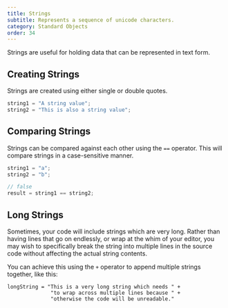 ```yaml
---
title: Strings
subtitle: Represents a sequence of unicode characters.
category: Standard Objects
order: 34
---
```


Strings are useful for holding data that can be represented in text form.

## Creating Strings

Strings are created using either single or double quotes.

```typescript
string1 = "A string value";
string2 = "This is also a string value";
```

## Comparing Strings

Strings can be compared against each other using the `==` operator. This will compare strings in a case-sensitive manner.

```typescript
string1 = "a";
string2 = "b";

// false
result = string1 == string2;
```

## Long Strings

Sometimes, your code will include strings which are very long. Rather than having lines that go on endlessly, or wrap at the whim of your editor, you may wish to specifically break the string into multiple lines in the source code without affecting the actual string contents.

You can achieve this using the `+` operator to append multiple strings together, like this:

```
longString = "This is a very long string which needs " +
              "to wrap across multiple lines because " +
              "otherwise the code will be unreadable."
```
